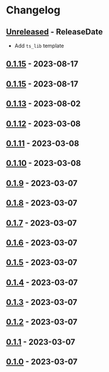 # Changelog

<!-- next-header -->

## [Unreleased] - ReleaseDate
- Add `ts_lib` template

## [0.1.15] - 2023-08-17

## [0.1.15] - 2023-08-17

## [0.1.13] - 2023-08-02

## [0.1.12] - 2023-03-08

## [0.1.11] - 2023-03-08

## [0.1.10] - 2023-03-08

## [0.1.9] - 2023-03-07

## [0.1.8] - 2023-03-07

## [0.1.7] - 2023-03-07

## [0.1.6] - 2023-03-07

## [0.1.5] - 2023-03-07

## [0.1.4] - 2023-03-07

## [0.1.3] - 2023-03-07

## [0.1.2] - 2023-03-07

## [0.1.1] - 2023-03-07

## [0.1.0] - 2023-03-07

<!-- next-url -->

[unreleased]: https://github.com/mrvillage/mrvillage-cli/compare/v0.1.15...HEAD

[0.1.15]: https://github.com/mrvillage/mrvillage-cli/compare/v0.1.15...v0.1.15

[0.1.15]: https://github.com/mrvillage/mrvillage-cli/compare/v0.1.13...v0.1.15

[0.1.13]: https://github.com/mrvillage/mrvillage-cli/compare/v0.1.12...v0.1.13

[0.1.12]: https://github.com/mrvillage/mrvillage-cli/compare/v0.1.11...v0.1.12

[0.1.11]: https://github.com/mrvillage/mrvillage-cli/compare/v0.1.10...v0.1.11

[0.1.10]: https://github.com/mrvillage/mrvillage-cli/compare/v0.1.9...v0.1.10

[0.1.9]: https://github.com/mrvillage/mrvillage-cli/compare/v0.1.8...v0.1.9

[0.1.8]: https://github.com/mrvillage/mrvillage-cli/compare/v0.1.7...v0.1.8

[0.1.7]: https://github.com/mrvillage/mrvillage-cli/compare/v0.1.6...v0.1.7

[0.1.6]: https://github.com/mrvillage/mrvillage-cli/compare/v0.1.5...v0.1.6

[0.1.5]: https://github.com/mrvillage/mrvillage-cli/compare/v0.1.4...v0.1.5

[0.1.4]: https://github.com/mrvillage/mrvillage-cli/compare/v0.1.3...v0.1.4

[0.1.3]: https://github.com/mrvillage/mrvillage-cli/compare/v0.1.2...v0.1.3

[0.1.2]: https://github.com/mrvillage/mrvillage-cli/compare/v0.1.1...v0.1.2

[0.1.1]: https://github.com/mrvillage/mrvillage-cli/compare/v0.1.0...v0.1.1

[0.1.0]: https://github.com/mrvillage/mrvillage-cli/compare/v0.1.0...v0.1.0
